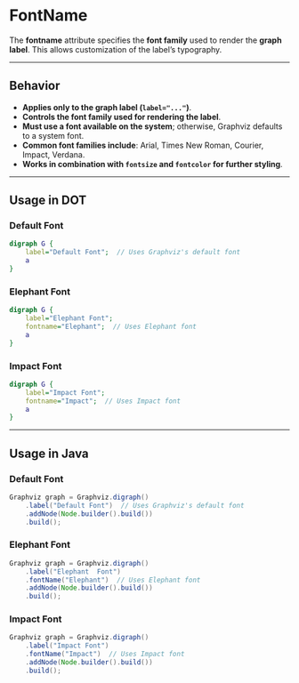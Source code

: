 # FontName

The **fontname** attribute specifies the **font family** used to render the **graph label**. This allows customization of the label’s typography.

------

## **Behavior**

- **Applies only to the graph label (`label="..."`)**.
- **Controls the font family used for rendering the label**.
- **Must use a font available on the system**; otherwise, Graphviz defaults to a system font.
- **Common font families include**: Arial, Times New Roman, Courier, Impact, Verdana.
- **Works in combination with `fontsize` and `fontcolor` for further styling**.

------

## **Usage in DOT**

### **Default Font**

```dot
digraph G {
    label="Default Font";  // Uses Graphviz's default font
    a
}
```

### **Elephant Font**

```dot
digraph G {
    label="Elephant Font";
    fontname="Elephant";  // Uses Elephant font
    a
}
```

### **Impact Font**

```dot
digraph G {
    label="Impact Font";
    fontname="Impact";  // Uses Impact font
    a
}
```

------

## **Usage in Java**

### **Default Font**

```java
Graphviz graph = Graphviz.digraph()
    .label("Default Font")  // Uses Graphviz's default font
    .addNode(Node.builder().build())
    .build();
```

### **Elephant Font**

```java
Graphviz graph = Graphviz.digraph()
    .label("Elephant  Font")
    .fontName("Elephant")  // Uses Elephant font
    .addNode(Node.builder().build())
    .build();
```

### **Impact Font**

```java
Graphviz graph = Graphviz.digraph()
    .label("Impact Font")
    .fontName("Impact")  // Uses Impact font
    .addNode(Node.builder().build())
    .build();
```
